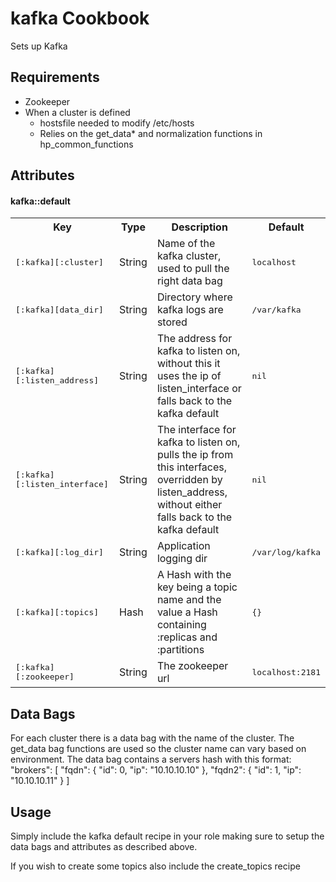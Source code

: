 kafka Cookbook
==============
Sets up Kafka

Requirements
------------
- Zookeeper
- When a cluster is defined
  - hostsfile needed to modify /etc/hosts
  - Relies on the get_data* and normalization functions in hp_common_functions

Attributes
----------

#### kafka::default
<table>
  <tr>
    <th>Key</th>
    <th>Type</th>
    <th>Description</th>
    <th>Default</th>
  </tr>
  <tr>
    <td><tt>[:kafka][:cluster]</tt></td>
    <td>String</td>
    <td>Name of the kafka cluster, used to pull the right data bag</td>
    <td><tt>localhost</tt></td>
  </tr>
  <tr>
    <td><tt>[:kafka][data_dir]</tt></td>
    <td>String</td>
    <td>Directory where kafka logs are stored</td>
    <td><tt>/var/kafka</tt></td>
  </tr>
  <tr>
    <td><tt>[:kafka][:listen_address]</tt></td>
    <td>String</td>
    <td>The address for kafka to listen on, without this it uses the ip of listen_interface or falls back to the kafka default</td>
    <td><tt>nil</tt></td>
  </tr>
  <tr>
    <td><tt>[:kafka][:listen_interface]</tt></td>
    <td>String</td>
    <td>The interface for kafka to listen on, pulls the ip from this interfaces, overridden by listen_address, without either falls back to the kafka default</td>
    <td><tt>nil</tt></td>
  </tr>
  <tr>
    <td><tt>[:kafka][:log_dir]</tt></td>
    <td>String</td>
    <td>Application logging dir</td>
    <td><tt>/var/log/kafka</tt></td>
  </tr>
  <tr>
    <td><tt>[:kafka][:topics]</tt></td>
    <td>Hash</td>
    <td>A Hash with the key being a topic name and the value a Hash containing :replicas and :partitions</td>
    <td><tt>{}</tt></td>
  </tr>
  <tr>
    <td><tt>[:kafka][:zookeeper]</tt></td>
    <td>String</td>
    <td>The zookeeper url</td>
    <td><tt>localhost:2181</tt></td>
  </tr>
</table>

Data Bags
-----
For each cluster there is a data bag with the name of the cluster. The get_data bag functions are used so the cluster name
can vary based on environment. The data bag contains a servers hash with this format:
  "brokers": [
    "fqdn": { "id": 0, "ip": "10.10.10.10" },
    "fqdn2": { "id": 1, "ip": "10.10.10.11" }
  ]

Usage
-----
Simply include the kafka default recipe in your role making sure to setup the data bags and attributes as described above.

If you wish to create some topics also include the create_topics recipe
